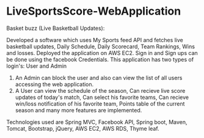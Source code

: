 # LiveSportsScore-WebApplication


Basket buzz (Live Basketball Updates): 

Developed a software which uses My Sports feed API and fetches live basketball updates, Daily Schedule, Daily Scorecard, Team Rankings,
Wins and losses. Deployed the application on AWS EC2. Sign in and Sign ups can be done using the facebook Credentials.
This application has two types of login's: User and Admin
1. An Admin can block the user and also can view the list of all users accessing the web application.
2. A User can view the schedule of the season, Can recieve live score updates of today's match, Can select his favorite teams, Can recieve 
win/loss notification of his favorite team, Points table of the current season and many more features are implemented.


Technologies used are Spring MVC, Facebook API, Spring boot, Maven, Tomcat, Bootstrap, jQuery, AWS EC2, AWS RDS, Thyme leaf.

